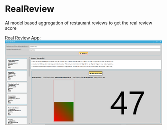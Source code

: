 # RealReview
AI model based aggregation of restaurant reviews to get the real review score

Real Review App:
![Alt text](RealReview/RealReview/Realreview.png?raw=true "Real Review")
